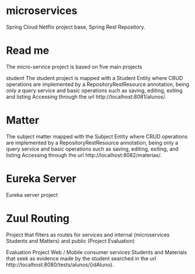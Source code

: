 # microservices
Spring Cloud Netflix project base, Spring Rest Repository.

# Read me
The micro-service project is based on five main projects

student
The student project is mapped with a Student Entity where CRUD operations are implemented by a RepositoryRestResource annotation, being only a query service and basic operations such as saving, editing, exiting and listing
Accessing through the url http://localhost:8081/alunos/.

# Matter
The subject matter mapped with the Subject Entity where CRUD operations are implemented by a RepositoryRestResource annotation, being only a query service and basic operations such as saving, editing, exiting, and listing
Accessing through the url http://localhost:8082/materias/.

# Eureka Server
Eureka server project

# Zuul Routing
Project that filters as routes for services and internal (microservices Students and Matters) and public (Project Evaluation)

Evaluation
Project Web / Mobile consumer services Students and Materials that seek as evidence made by the student searched in the url
http://localhost:8080/tests/alunos/{idAluno}.
